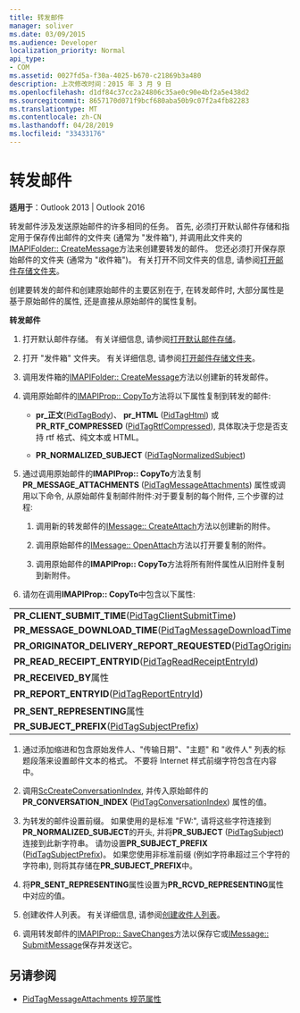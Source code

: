 ```yaml
---
title: 转发邮件
manager: soliver
ms.date: 03/09/2015
ms.audience: Developer
localization_priority: Normal
api_type:
- COM
ms.assetid: 0027fd5a-f30a-4025-b670-c21869b3a480
description: 上次修改时间：2015 年 3 月 9 日
ms.openlocfilehash: d1df84c37cc2a24806c35ae0c90e4bf2a5e438d2
ms.sourcegitcommit: 8657170d071f9bcf680aba50b9c07f2a4fb82283
ms.translationtype: MT
ms.contentlocale: zh-CN
ms.lasthandoff: 04/28/2019
ms.locfileid: "33433176"
---
```

# <a name="forwarding-a-message"></a>转发邮件

**适用于**：Outlook 2013 | Outlook 2016 
  
转发邮件涉及发送原始邮件的许多相同的任务。 首先, 必须打开默认邮件存储和指定用于保存传出邮件的文件夹 (通常为 "发件箱"), 并调用此文件夹的[IMAPIFolder:: CreateMessage](imapifolder-createmessage.md)方法来创建要转发的邮件。 您还必须打开保存原始邮件的文件夹 (通常为 "收件箱")。 有关打开不同文件夹的信息, 请参阅[打开邮件存储文件夹](opening-a-message-store-folder.md)。
  
创建要转发的邮件和创建原始邮件的主要区别在于, 在转发邮件时, 大部分属性是基于原始邮件的属性, 还是直接从原始邮件的属性复制。 
  
**转发邮件**
  
1. 打开默认邮件存储。 有关详细信息, 请参阅[打开默认邮件存储](opening-the-default-message-store.md)。
    
2. 打开 "发件箱" 文件夹。 有关详细信息, 请参阅[打开邮件存储文件夹](opening-a-message-store-folder.md)。
    
3. 调用发件箱的[IMAPIFolder:: CreateMessage](imapifolder-createmessage.md)方法以创建新的转发邮件。 
    
4. 调用原始邮件的[IMAPIProp:: CopyTo](imapiprop-copyto.md)方法将以下属性复制到转发的邮件: 
    
   - **pr\_正文**([PidTagBody](pidtagbody-canonical-property.md))、 **pr\_HTML** ([PidTagHtml](pidtaghtml-canonical-property.md)) 或**PR_RTF_COMPRESSED** ([PidTagRtfCompressed](pidtagrtfcompressed-canonical-property.md)), 具体取决于您是否支持 rtf 格式、纯文本或 HTML。
    
   - **PR\_NORMALIZED_SUBJECT** ([PidTagNormalizedSubject](pidtagnormalizedsubject-canonical-property.md)) 
    
5. 通过调用原始邮件的**IMAPIProp:: CopyTo**方法复制**PR_MESSAGE_ATTACHMENTS** ([PidTagMessageAttachments](pidtagmessageattachments-canonical-property.md)) 属性或调用以下命令, 从原始邮件复制邮件附件:对于要复制的每个附件, 三个步骤的过程:
    
   1. 调用新的转发邮件的[IMessage:: CreateAttach](imessage-createattach.md)方法以创建新的附件。 
      
   2. 调用原始邮件的[IMessage:: OpenAttach](imessage-openattach.md)方法以打开要复制的附件。 
      
   3. 调用原始邮件的**IMAPIProp:: CopyTo**方法将所有附件属性从旧附件复制到新附件。 
    
6. 请勿在调用**IMAPIProp:: CopyTo**中包含以下属性: 
    
|||
|:-----|:-----|
|**PR_CLIENT_SUBMIT_TIME**([PidTagClientSubmitTime](pidtagclientsubmittime-canonical-property.md))  <br/> |**PR_MESSAGE_DELIVERY_TIME**([PidTagMessageDeliveryTime](pidtagmessagedeliverytime-canonical-property.md))  <br/> |
|**PR_MESSAGE_DOWNLOAD_TIME**([PidTagMessageDownloadTime](pidtagmessagedownloadtime-canonical-property.md))  <br/> |**PR_MESSAGE_FLAGS**([PidTagMessageFlags](pidtagmessageflags-canonical-property.md))  <br/> |
|**PR_ORIGINATOR_DELIVERY_REPORT_REQUESTED**([PidTagOriginatorDeliveryReportRequested](pidtagoriginatordeliveryreportrequested-canonical-property.md))  <br/> |**PR_RCVD_REPRESENTING**属性  <br/> |
|**PR_READ_RECEIPT_ENTRYID**([PidTagReadReceiptEntryId](pidtagreadreceiptentryid-canonical-property.md))  <br/> |**PR_READ_RECEIPT_REQUESTED**([PidTagReadReceiptRequested](pidtagreadreceiptrequested-canonical-property.md))  <br/> |
|**PR_RECEIVED_BY**属性  <br/> |**PR_REPLY_RECIPIENT**属性  <br/> |
|**PR_REPORT_ENTRYID**([PidTagReportEntryId](pidtagreportentryid-canonical-property.md))  <br/> |**PR_SENDER**属性  <br/> |
|**PR_SENT_REPRESENTING**属性  <br/> |**PR_SENTMAIL_ENTRYID**([PidTagSentMailEntryId](pidtagsentmailentryid-canonical-property.md))  <br/> |
|**PR_SUBJECT_PREFIX**([PidTagSubjectPrefix](pidtagsubjectprefix-canonical-property.md))  <br/> | <br/> |
   
1. 通过添加缩进和包含原始发件人、"传输日期"、"主题" 和 "收件人" 列表的标题段落来设置邮件文本的格式。 不要将 Internet 样式前缀字符包含在内容中。
    
2. 调用[ScCreateConversationIndex](sccreateconversationindex.md), 并传入原始邮件的**PR_CONVERSATION_INDEX** ([PidTagConversationIndex](pidtagconversationindex-canonical-property.md)) 属性的值。
    
3. 为转发的邮件设置前缀。 如果使用的是标准 "FW:", 请将这些字符连接到**PR_NORMALIZED_SUBJECT**的开头, 并将**PR_SUBJECT** ([PidTagSubject](pidtagsubject-canonical-property.md)) 连接到此新字符串。 请勿设置**PR_SUBJECT_PREFIX** ([PidTagSubjectPrefix](pidtagsubjectprefix-canonical-property.md))。 如果您使用非标准前缀 (例如字符串超过三个字符的字符串), 则将其存储在**PR_SUBJECT_PREFIX**中。 
    
4. 将**PR_SENT_REPRESENTING**属性设置为**PR_RCVD_REPRESENTING**属性中对应的值。 
    
5. 创建收件人列表。 有关详细信息, 请参阅[创建收件人列表](creating-a-recipient-list.md)。
    
6. 调用转发邮件的[IMAPIProp:: SaveChanges](imapiprop-savechanges.md)方法以保存它或[IMessage:: SubmitMessage](imessage-submitmessage.md)保存并发送它。 
    
## <a name="see-also"></a>另请参阅

- [PidTagMessageAttachments 规范属性](pidtagmessageattachments-canonical-property.md)

